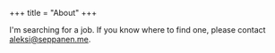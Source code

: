 +++
title = "About"
+++

I'm searching for a job. If you know where to find one, please contact [aleksi@seppanen.me](mailto:aleksi@seppanen.me).
